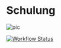 # Schulung
![pic](https://img.shields.io/badge/Sortertests-passed-green?link=https%3A%2F%2Fgithub.com%2FMcapozzolo%2FSchulung%2Factions%2Fruns%2F6574449417)


[![Workflow Status](https://img.shields.io/badge/Workflow-Passed-brightgreen)](https://github.com/Mcapozzolo/Schulung/actions/runs/6575862341/job/17863965091#step:6:72)
